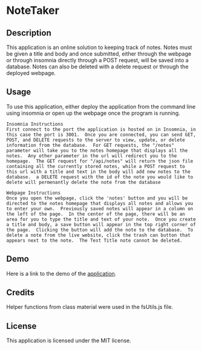 # NoteTaker

## Description

This application is an online solution to keeping track of notes.  Notes must be given a title and body and once submitted, either through the webpage or through insomnia directly through a POST request, will be saved into a database.  Notes can also be deleted with a delete request or through the deployed webpage.

## Usage

To use this application, either deploy the application from the command line using insomnia or open up the webpage once the program is running.  

```
Insomnia Instructions
First connect to the port the application is hosted on in Insomnia, in this case the port is 3001.  Once you are connected, you can send GET, POST, and DELETE requests to the server to view, update, or delete information from the database.  For GET requests, the "/notes" parameter will take you to the notes homepage that displays all the notes.  Any other parameter in the url will redirect you to the homepage.  The GET request for "/api/notes" will return the json file containing all the currently stored notes, while a POST request to this url with a title and text in the body will add new notes to the database.  a DELETE request with the id of the note you would like to delete will permenantly delete the note from the database
```

```
Webpage Instructions
Once you open the webpage, click the 'notes' button and you will be directed to the notes homepage that displays all notes and allows you to enter your own.  Previously saved notes will appear in a column on the left of the page.  In the center of the page, there will be an area for you to type the title and text of your note.  Once you create a title and body, a save button will appear in the top right corner of the page.  Clicking the button will add the note to the database.  To delete a note from the live website, click the trash can button that appears next to the note.  The Test Title note cannot be deleted.  
```

## Demo

Here is a link to the demo of the [application](./Demo/demo.webm).

## Credits

Helper functions from class material were used in the fsUtils.js file.

## License

This application is licensed under the MIT license.

